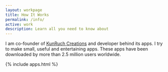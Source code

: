 ```yaml
---
layout: workpage
title: How It Works
permalink: /info/
active: work
description: Learn all you need to know about
---
```


I am co-founder of [KunRuch Creations](http://kunruchcreations.com) and developer behind its apps. I try to make small, useful and entertaining apps. These apps have been downloaded by more than 2.5 million users worldwide.

{% include apps.html %}
